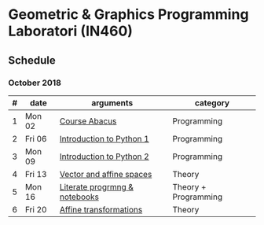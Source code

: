 # Geometric & Graphics Programming Laboratori (IN460)

## Schedule

### October 2018

| # | date | arguments | category |
|--:|------|-----------|----------|
| 1 | Mon  02 | [Course Abacus](lessons/2017-10-02/) | Programming |
| 2 | Fri  06 | [Introduction to Python 1](lessons/2017-10-06/) | Programming |
| 3 | Mon  09 | [Introduction to Python 2](lessons/2017-10-06/) | Programming |
| 4 | Fri  13 | [Vector and affine spaces](lessons/2017-10-13/) | Theory |
| 5 | Mon  16 | [Literate progrmng & notebooks](lessons/2017-10-16/) | Theory + Programming |
| 6 | Fri  20 | [Affine transformations](lessons/2017-10-16/) | Theory |
<!-- 
| 2 | Wed  8 | [Overview of parallel computing](lessons/2017-03-08/lecture-02.pdf) | Theory |
| 3 | Mon  13 | [Git & GitHub, Julia packages](lessons/2017-03-13/lecture-03.pdf) | Programming |
| 4 | Wed 15 | [Concepts and Terminology](lessons/2017-03-15/lecture-04.pdf) | Theory |
| 5 | Mon 20 | [Parallel Architectures and Programming Models](lessons/2017-03-20/) | Theory |
| 6 | Wed 22 | x | Practice |
| 7 | Mon 27 | [Parallel Programming in Julia](lessons/2017-03-27/) | Programming |
| 8 | Wed 29 | [Parallel Programming in Julia](lessons/2017-03-29/) | Theory |

### April 2017

| # | date | arguments | category |
|--:|------|-----------|----------|
| 9 | Mon 3 | [Make parallel:domain integration](lessons/2017-04-03/) | Programming |
| 10 | Wed 5 | [Code vectorization](lessons/2017-04-05/) | Theory |
<!-- 
| 3 | Fri 11 | x | x |
| 4 | Mon 14 | x | x |
| 5 | Fri 18 | x | x |
| 6 | Mon 21 | x | x |
| 7 | Fri 25 | x | x |
| 8 | Mon 28 | x | x |

### December 2016

| # | date | arguments | category |
|--:|------|-----------|----------|
| 1 | Fri  2 | x | x |
| 2 | Mon  5 | x | x |
| 3 | Fri 9 | x | x |
| 4 | Mon 12 | x | x |
| 5 | Fri 16 | x | x |
| 6 | Mon 19 | x | x |
| 7 | Fri 23 | x | x |

### January 2017

| # | date | arguments | category |
|--:|------|-----------|----------|
| 1 | Mon  9 | x | x |
| 2 | Fri  13 | x | x |
| 3 | Mon 16 | x | x |
| 4 | Fri 20 | x | x |
| 5 | Mon 23 | x | x |
| 6 | Fri 27 | x | x |
| 7 | Mon 30 | x | x |
 -->
